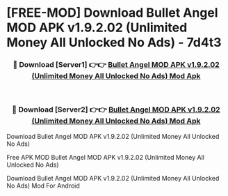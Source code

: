 # [FREE-MOD] Download Bullet Angel MOD APK v1.9.2.02 (Unlimited Money All Unlocked No Ads) - 7d4t3


<div align="center">
<h3>🔴 Download [Server1] 👉👉 <a href="https://apk-comot.site?title=Bullet_Angel_MOD_APK_v1.9.2.02_(Unlimited_Money_All_Unlocked_No_Ads)">Bullet Angel MOD APK v1.9.2.02 (Unlimited Money All Unlocked No Ads) Mod Apk</a></h3><br>

<h3>🔴 Download [Server2] 👉👉 <a href="https://apk-comot.site?title=Bullet_Angel_MOD_APK_v1.9.2.02_(Unlimited_Money_All_Unlocked_No_Ads)">Bullet Angel MOD APK v1.9.2.02 (Unlimited Money All Unlocked No Ads) Mod Apk</a></h3>
</div>



Download Bullet Angel MOD APK v1.9.2.02 (Unlimited Money All Unlocked No Ads) 

Free APK MOD Bullet Angel MOD APK v1.9.2.02 (Unlimited Money All Unlocked No Ads) 

Download Bullet Angel MOD APK v1.9.2.02 (Unlimited Money All Unlocked No Ads) Mod For Android
